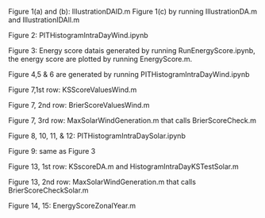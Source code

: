 Figure 1(a) and (b): IllustrationDAID.m
Figure 1(c) by running IllustrationDA.m and IllustrationIDAll.m

Figure 2: PITHistogramIntraDayWind.ipynb

Figure 3: Energy score datais generated by running RunEnergyScore.ipynb, the energy score are plotted by running EnergyScore.m. 

Figure 4,5 & 6 are generated by running PITHistogramIntraDayWind.ipynb

Figure 7,1st row: KSScoreValuesWind.m

Figure 7, 2nd row: BrierScoreValuesWind.m

Figure 7, 3rd row: MaxSolarWindGeneration.m  that calls BrierScoreCheck.m

Figure 8, 10, 11, & 12: PITHistogramIntraDaySolar.ipynb

Figure 9: same as Figure 3

Figure 13, 1st row: KSscoreDA.m and HistogramIntraDayKSTestSolar.m

Figure 13, 2nd row: MaxSolarWindGeneration.m  that calls BrierScoreCheckSolar.m

Figure 14, 15: EnergyScoreZonalYear.m
